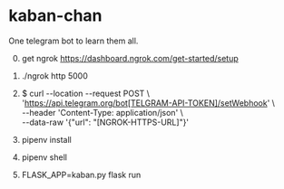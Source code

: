 # kaban-chan

One telegram bot to learn them all.

0. get ngrok https://dashboard.ngrok.com/get-started/setup
1. ./ngrok http 5000
2. $ curl --location --request POST \ <br>
'https://api.telegram.org/bot[TELGRAM-API-TOKEN]/setWebhook' \ <br>
--header 'Content-Type: application/json' \ <br>
--data-raw '{"url": "[NGROK-HTTPS-URL]"}'

0. pipenv install
1. pipenv shell
2. FLASK_APP=kaban.py flask run
